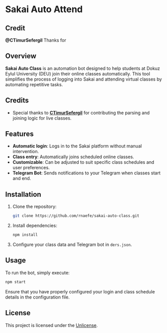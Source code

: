 # Sakai Auto Attend

## Credit
**@CTimurSefergil** Thanks for 

## Overview
**Sakai Auto Class** is an automation bot designed to help students at Dokuz Eylul University (DEU) join their online classes automatically. This tool simplifies the process of logging into Sakai and attending virtual classes by automating repetitive tasks.

## Credits
- Special thanks to **[CTimurSefergil](https://github.com/CTimurSefergil)** for contributing the parsing and joining logic for live classes.

## Features
- **Automatic login**: Logs in to the Sakai platform without manual intervention.
- **Class entry**: Automatically joins scheduled online classes.
- **Customizable**: Can be adjusted to suit specific class schedules and user preferences.
- **Telegram Bot**: Sends notifications to your Telegram when classes start and end.

## Installation

1. Clone the repository:
   ```bash
   git clone https://github.com/rnaefe/sakai-auto-class.git
   ```

2. Install dependencies:
   ```bash
   npm install
   ```

3. Configure your class data and Telegram bot in `ders.json`.

## Usage

To run the bot, simply execute:
```bash
npm start
```

Ensure that you have properly configured your login and class schedule details in the configuration file.

## License
This project is licensed under the [Unlicense](LICENSE).
